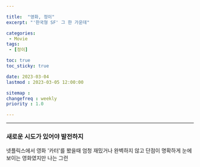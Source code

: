 ```yaml
---

title:  "영화, 정이"
excerpt: "'한국형 SF' 그 한 가운데"

categories:
 - Movie
tags:
 - [정이]

toc: true
toc_sticky: true

date: 2023-03-04
lastmod : 2023-03-05 12:00:00

sitemap :
changefreq : weekly
priority : 1.0

---
```

---
### 새로운 시도가 있어야 발전하지
넷플릭스에서 영화 '카터'를 봤을때 엄청 재밌거나 완벽하지 않고 단점이 명확하게 눈에 보이는 영화였지만 나는 그런 